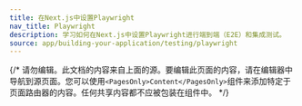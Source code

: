```yaml
---
title: 在Next.js中设置Playwright
nav_title: Playwright
description: 学习如何在Next.js中设置Playwright进行端到端（E2E）和集成测试。
source: app/building-your-application/testing/playwright
---
```


{/* 请勿编辑。此文档的内容来自上面的源。要编辑此页面的内容，请在编辑器中导航到源页面。您可以使用`<PagesOnly>Content</PagesOnly>`组件来添加特定于页面路由器的内容。任何共享内容都不应被包装在组件中。 */}
